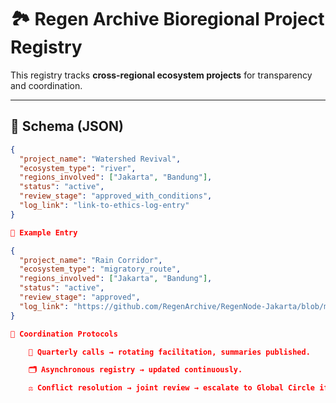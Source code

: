 # 🏞️ Regen Archive Bioregional Project Registry

This registry tracks **cross-regional ecosystem projects** for transparency and coordination.

---

## 📂 Schema (JSON)

```json
{
  "project_name": "Watershed Revival",
  "ecosystem_type": "river",
  "regions_involved": ["Jakarta", "Bandung"],
  "status": "active",
  "review_stage": "approved_with_conditions",
  "log_link": "link-to-ethics-log-entry"
}

📑 Example Entry

{
  "project_name": "Rain Corridor",
  "ecosystem_type": "migratory_route",
  "regions_involved": ["Jakarta", "Bandung"],
  "status": "active",
  "review_stage": "approved",
  "log_link": "https://github.com/RegenArchive/RegenNode-Jakarta/blob/main/ETHICS_LOG.md#2025-09-10-rain-corridor"
}

🔄 Coordination Protocols

    📅 Quarterly calls → rotating facilitation, summaries published.

    🗂️ Asynchronous registry → updated continuously.

    ⚖️ Conflict resolution → joint review → escalate to Global Circle if unresolved.

